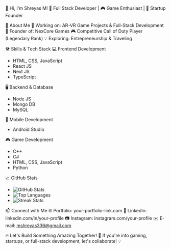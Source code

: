 👋 Hi, I'm Shreyas M!
🚀 Full Stack Developer | 🎮 Game Enthusiast | 🚚 Startup Founder



🌟 About Me
🔭 Working on: AR-VR Game Projects & Full-Stack Development
🚀 Founder of: NexCore Games
🎮 Competitive Call of Duty Player (Legendary Rank)
💡 Exploring: Entrepreneurship & Traveling

🛠 Skills & Tech Stack
💻 Frontend Development
- HTML, CSS, JavaScript
- React JS
- Next JS
- TypeScript
  
🖥 Backend & Database
- Node JS
- Mongo DB
- MySQL
  
📱 Mobile Development
- Android Studio

🎮 Game Development
- C++
- C#
- HTML, CSS, JavaScript
- Python

📈 GitHub Stats
- ![GitHub Stats](https://github-readme-stats.vercel.app/api?username=ShreyasM336&show_icons=true&theme=dark)  
- ![Top Languages](https://github-readme-stats.vercel.app/api/top-langs/?username=ShreyasM336&layout=compact&theme=dark)  
- ![Streak Stats](https://github-readme-streak-stats.herokuapp.com/?user=ShreyasM336&theme=dark)


📫 Connect with Me
🌐 Portfolio: your-portfolio-link.com
🏢 LinkedIn: linkedin.com/in/your-profile
📷 Instagram: instagram.com/your-profile
✉️ E-mail: mshreyas336@gmail.com

🔥 Let's Build Something Amazing Together! 🚀
If you're into gaming, startups, or full-stack development, let's collaborate! 💡

